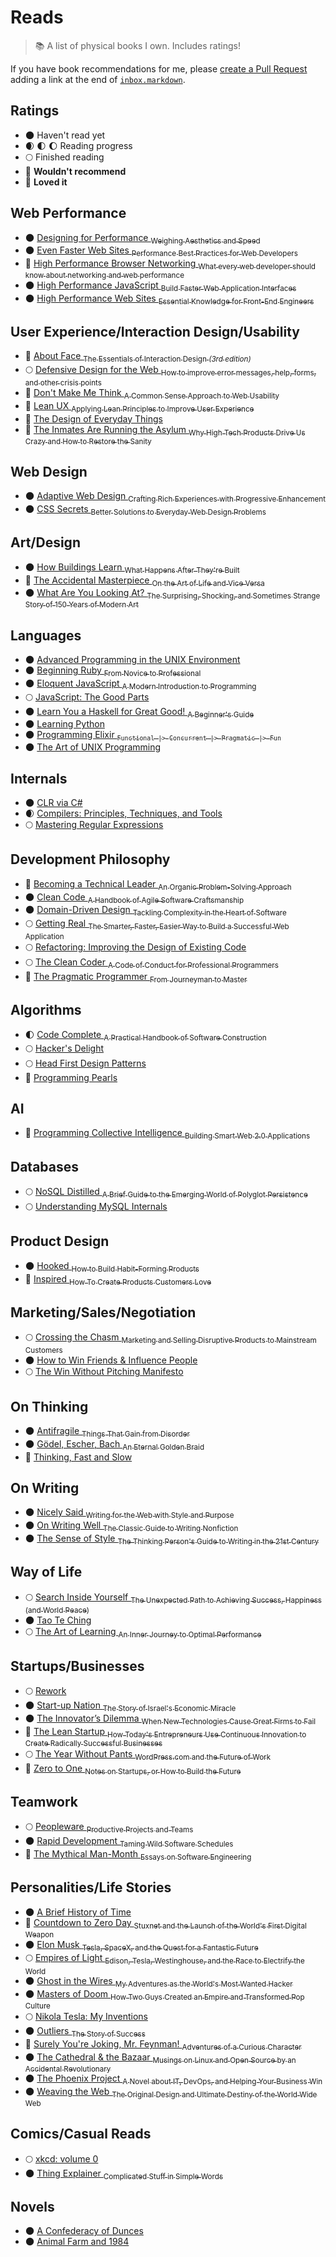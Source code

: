# Reads

> :books: A list of physical books I own. Includes ratings!

If you have book recommendations for me, please [create a Pull Request](https://github.com/bevacqua/reads/compare) adding a link at the end of [`inbox.markdown`](https://github.com/bevacqua/blob/master/inbox.markdown).

## Ratings

- :new_moon: Haven't read yet
- :waxing_crescent_moon: :first_quarter_moon: :moon: Reading progress
- :full_moon: Finished reading
- :full_moon_with_face: **Wouldn't recommend**
- :star2: **Loved it**

## Web Performance

- :new_moon: [Designing for Performance <sub>Weighing Aesthetics and Speed</sub>](http://amzn.to/1SCZ0hj)
- :new_moon: [Even Faster Web Sites <sub>Performance Best Practices for Web Developers</sub>](http://amzn.to/1SCYY9b)
- :star2: [High Performance Browser Networking <sub>What every web developer should know about networking and web performance</sub>](http://amzn.to/1S6Vo7O)
- :new_moon: [High Performance JavaScript <sub>Build Faster Web Application Interfaces</sub>](http://amzn.to/1PMIWXs)
- :new_moon: [High Performance Web Sites <sub>Essential Knowledge for Front-End Engineers</sub>](http://amzn.to/1PMIVCQ)

## User Experience/Interaction Design/Usability

- :star2: [About Face <sub>The Essentials of Interaction Design _(3rd edition)_</sub>](http://amzn.to/1SD0KXQ)
- :full_moon: [Defensive Design for the Web <sub>How to improve error messages, help, forms, and other crisis points</sub>](http://amzn.to/1S6XMeX)
- :star2: [Don't Make Me Think <sub>A Common Sense Approach to Web Usability</sub>](http://amzn.to/1SD00SB)
- :full_moon_with_face: [Lean UX <sub>Applying Lean Principles to Improve User Experience</sub>](http://amzn.to/1S6V4WA)
- :star2: [The Design of Everyday Things](http://amzn.to/1SD0MyZ)
- :star2: [The Inmates Are Running the Asylum <sub>Why High Tech Products Drive Us Crazy and How to Restore the Sanity</sub>](http://amzn.to/1S6X80P)

## Web Design

- :new_moon: [Adaptive Web Design <sub>Crafting Rich Experiences with Progressive Enhancement</sub>](http://amzn.to/1SCYY97)
- :new_moon: [CSS Secrets <sub>Better Solutions to Everyday Web Design Problems</sub>](http://amzn.to/1PMIVml)

## Art/Design

- :new_moon: [How Buildings Learn <sub>What Happens After They're Built</sub>](http://amzn.to/1SCYQX0)
- :star2: [The Accidental Masterpiece <sub>On the Art of Life and Vice Versa</sub>](http://amzn.to/1SCYXSE)
- :new_moon: [What Are You Looking At? <sub>The Surprising, Shocking, and Sometimes Strange Story of 150 Years of Modern Art</sub>](http://amzn.to/1SCYY90)

## Languages

- :new_moon: [Advanced Programming in the UNIX Environment](http://amzn.to/1S6VLiD)
- :new_moon: [Beginning Ruby <sub>From Novice to Professional</sub>](http://amzn.to/1S6WVee)
- :new_moon: [Eloquent JavaScript <sub>A Modern Introduction to Programming</sub>](http://amzn.to/1S6VxrX)
- :full_moon: [JavaScript: The Good Parts](http://amzn.to/1SD1gVz)
- :new_moon: [Learn You a Haskell for Great Good! <sub>A Beginner's Guide</sub>](http://amzn.to/1SD1koq)
- :new_moon: [Learning Python](http://amzn.to/1S6XiFt)
- :new_moon: [Programming Elixir <sub>`Functional |> Concurrent |> Pragmatic |> Fun`</sub>](http://amzn.to/1PMIVmv)
- :new_moon: [The Art of UNIX Programming](http://amzn.to/1PMISXS)

## Internals

- :new_moon: [CLR via C#](http://amzn.to/1PhSuHf)
- :waxing_crescent_moon: [Compilers: Principles, Techniques, and Tools](http://amzn.to/1SD1YCe)
- :full_moon: [Mastering Regular Expressions](http://amzn.to/1SD0Ezx)

## Development Philosophy

- :full_moon_with_face: [Becoming a Technical Leader <sub>An Organic Problem-Solving Approach</sub>](http://amzn.to/1S6XLHD)
- :new_moon: [Clean Code <sub>A Handbook of Agile Software Craftsmanship</sub>](http://amzn.to/1S6YFnH)
- :new_moon: [Domain-Driven Design <sub>Tackling Complexity in the Heart of Software</sub>](http://amzn.to/1S6WwIL)
- :full_moon: [Getting Real <sub>The Smarter, Faster, Easier Way to Build a Successful Web Application</sub>](http://amzn.to/1SD1FHK)
- :full_moon: [Refactoring: Improving the Design of Existing Code](http://amzn.to/1S6Z49J)
- :full_moon: [The Clean Coder <sub>A Code of Conduct for Professional Programmers</sub>](http://amzn.to/1S6YGrH)
- :star2: [The Pragmatic Programmer <sub>From Journeyman to Master</sub>](http://amzn.to/1S6WZdR)

## Algorithms

- :first_quarter_moon: [Code Complete <sub>A Practical Handbook of Software Construction</sub>](http://amzn.to/1PhS8R3)
- :full_moon: [Hacker's Delight](http://amzn.to/1S6WsIQ)
- :full_moon: [Head First Design Patterns](http://amzn.to/1S6XaGb)
- :star2: [Programming Pearls](http://amzn.to/1SD1fRH)

## AI

- :star2: [Programming Collective Intelligence <sub>Building Smart Web 2.0 Applications</sub>](http://amzn.to/1S6WH6L)

## Databases

- :full_moon: [NoSQL Distilled <sub>A Brief Guide to the Emerging World of Polyglot Persistence</sub>](http://amzn.to/1S6W5xP)
- :full_moon: [Understanding MySQL Internals](http://amzn.to/1S6WT5P)

## Product Design

- :new_moon: [Hooked <sub>How to Build Habit-Forming Products</sub>](http://amzn.to/1SCZ0h2)
- :star2: [Inspired <sub>How To Create Products Customers Love</sub>](http://amzn.to/1SD1EDE)

## Marketing/Sales/Negotiation

- :full_moon: [Crossing the Chasm <sub>Marketing and Selling Disruptive Products to Mainstream Customers</sub>](http://amzn.to/1SCZnIs)
- :new_moon: [How to Win Friends & Influence People](http://amzn.to/1SCZ0h6)
- :full_moon: [The Win Without Pitching Manifesto](http://amzn.to/1SD0k3G)

## On Thinking

- :new_moon: [Antifragile <sub>Things That Gain from Disorder</sub>](http://amzn.to/1PMIVmz)
- :new_moon: [Gödel, Escher, Bach <sub>An Eternal Golden Braid</sub>](http://amzn.to/1SCZ00J)
- :star2: [Thinking, Fast and Slow](http://amzn.to/1SCZOm6)

## On Writing

- :new_moon: [Nicely Said <sub>Writing for the Web with Style and Purpose</sub>](http://amzn.to/1PMIWXE)
- :new_moon: [On Writing Well <sub>The Classic Guide to Writing Nonfiction</sub>](http://amzn.to/1PMIWqx)
- :new_moon: [The Sense of Style <sub>The Thinking Person's Guide to Writing in the 21st Century</sub>](http://amzn.to/1PMIQz5)

## Way of Life

- :full_moon: [Search Inside Yourself <sub>The Unexpected Path to Achieving Success, Happiness (and World Peace)</sub>](http://amzn.to/1SCYYWw)
- :new_moon: [Tao Te Ching](http://amzn.to/1PMIXKV)
- :full_moon: [The Art of Learning <sub>An Inner Journey to Optimal Performance</sub>](http://amzn.to/1SCZHad)

## Startups/Businesses

- :full_moon: [Rework](http://amzn.to/1SD1coP)
- :new_moon: [Start-up Nation <sub>The Story of Israel's Economic Miracle</sub>](http://amzn.to/1SCZ0h4)
- :new_moon: [The Innovator’s Dilemma <sub>When New Technologies Cause Great Firms to Fail</sub>](http://amzn.to/1SCYYG9)
- :star2: [The Lean Startup <sub>How Today's Entrepreneurs Use Continuous Innovation to Create Radically Successful Businesses</sub>](http://amzn.to/1SD0Qi5)
- :full_moon: [The Year Without Pants <sub>WordPress.com and the Future of Work</sub>](http://amzn.to/1SCZTX1)
- :star2: [Zero to One <sub>Notes on Startups, or How to Build the Future</sub>](http://amzn.to/1S6Va0y)

## Teamwork

- :full_moon: [Peopleware <sub>Productive Projects and Teams</sub>](http://amzn.to/1SD1j3S)
- :new_moon: [Rapid Development <sub>Taming Wild Software Schedules</sub>](http://amzn.to/1SD1rAv)
- :star2: [The Mythical Man-Month <sub>Essays on Software Engineering</sub>](http://amzn.to/1PhScjL)

## Personalities/Life Stories

- :new_moon: [A Brief History of Time](http://amzn.to/1PMITec)
- :star2: [Countdown to Zero Day <sub>Stuxnet and the Launch of the World's First Digital Weapon</sub>](http://amzn.to/1SCZIv0)
- :new_moon: [Elon Musk <sub>Tesla, SpaceX, and the Quest for a Fantastic Future</sub>](http://amzn.to/1PMIWXm)
- :full_moon: [Empires of Light <sub>Edison, Tesla, Westinghouse, and the Race to Electrify the World</sub>](http://amzn.to/1S6Vnki)
- :new_moon: [Ghost in the Wires <sub>My Adventures as the World's Most Wanted Hacker</sub>](http://amzn.to/1SCYYGd)
- :new_moon: [Masters of Doom <sub>How Two Guys Created an Empire and Transformed Pop Culture</sub>](http://amzn.to/1PMISXI)
- :full_moon: [Nikola Tesla: My Inventions](http://amzn.to/1S6YYip)
- :new_moon: [Outliers <sub>The Story of Success</sub>](http://amzn.to/1SCZ0hb)
- :star2: [Surely You're Joking, Mr. Feynman! <sub>Adventures of a Curious Character</sub>](http://amzn.to/1S6XwfU)
- :new_moon: [The Cathedral & the Bazaar <sub>Musings on Linux and Open Source by an Accidental Revolutionary</sub>](http://amzn.to/1SCYY93)
- :new_moon: [The Phoenix Project <sub>A Novel about IT, DevOps, and Helping Your Business Win</sub>](http://amzn.to/1PMIWqB)
- :new_moon: [Weaving the Web <sub>The Original Design and Ultimate Destiny of the World Wide Web</sub>](http://amzn.to/1PMITel)

## Comics/Casual Reads

- :full_moon: [xkcd: volume 0](http://amzn.to/1SD1PyG)
- :new_moon: [Thing Explainer <sub>Complicated Stuff in Simple Words</sub>](http://amzn.to/1PMIWqm)

## Novels

- :new_moon: [A Confederacy of Dunces](http://amzn.to/1SCZ0xz)
- :new_moon: [Animal Farm and 1984](http://amzn.to/1SCYYpr)
